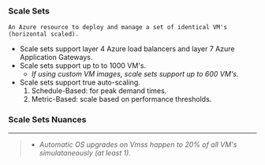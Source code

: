 ### Scale Sets
	An Azure resource to deploy and manage a set of identical VM's (horizontal scaled).

- Scale sets support layer 4 Azure load balancers and layer 7 Azure Application Gateways.
- Scale sets support up to to 1000 VM's.
	- *If using custom VM images, scale sets support up to 600 VM's.*
- Scale sets support true auto-scaling.
	1. Schedule-Based: for peak demand times.
	2. Metric-Based: scale based on performance thresholds.



### Scale Sets Nuances
---
> - *Automatic OS upgrades on Vmss happen to 20% of all VM's simulataneously (at least 1).*
